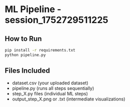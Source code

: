 # ML Pipeline - session_1752729511225

## How to Run

```bash
pip install -r requirements.txt
python pipeline.py
```

## Files Included
- dataset.csv (your uploaded dataset)
- pipeline.py (runs all steps sequentially)
- step_X.py files (individual ML steps)
- output_step_X.png or .txt (intermediate visualizations)
